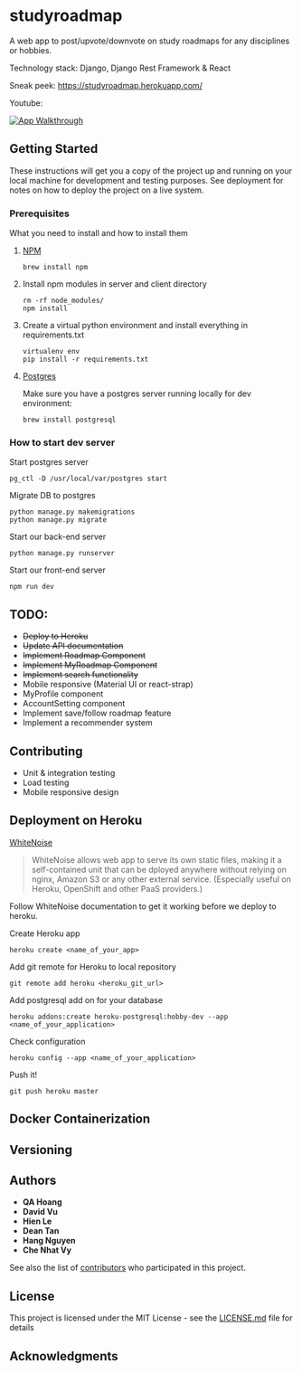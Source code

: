 # studyroadmap
A web app to post/upvote/downvote on study roadmaps for any disciplines or hobbies.

Technology stack: Django, Django Rest Framework & React

Sneak peek: https://studyroadmap.herokuapp.com/

Youtube:

[![App Walkthrough](https://img.youtube.com/vi/qOQQJRNF9P4/0.jpg)](https://youtu.be/qOQQJRNF9P4)

## Getting Started

These instructions will get you a copy of the project up and running on your local machine for development and testing purposes. See deployment for notes on how to deploy the project on a live system.

### Prerequisites

What you need to install and how to install them

1. [NPM](#)
    ```
    brew install npm
    ```

2. Install npm modules in server and client directory
    
    ```
    rm -rf node_modules/
    npm install
    ``` 

3. Create a virtual python environment and install everything in requirements.txt

    ```
    virtualenv env
    pip install -r requirements.txt

    ```

4. [Postgres](#)

    Make sure you have a postgres server running locally for dev environment:

    ```
    brew install postgresql
    ```


### How to start dev server

Start postgres server

    pg_ctl -D /usr/local/var/postgres start
    

Migrate DB to postgres
    
    python manage.py makemigrations
    python manage.py migrate


Start our back-end server
    
    python manage.py runserver
    

Start our front-end server
    
    npm run dev
    


## TODO:
- ~~Deploy to Heroku~~
- ~~Update API documentation~~
- ~~Implement Roadmap Component~~
- ~~Implement MyRoadmap Component~~
- ~~Implement search functionality~~
- Mobile responsive (Material UI or react-strap)
- MyProfile component
- AccountSetting component
- Implement save/follow roadmap feature
- Implement a recommender system


## Contributing

- Unit & integration testing
- Load testing
- Mobile responsive design


## Deployment on Heroku

[WhiteNoise](http://whitenoise.evans.io/en/stable/)

> WhiteNoise allows web app to serve its own static files, making it a self-contained unit 
    that can be dployed anywhere without relying on nginx, Amazon S3 or any other external service. (Especially useful on Heroku, OpenShift and other PaaS providers.)

Follow WhiteNoise documentation to get it working before we deploy to heroku.

Create Heroku app

    heroku create <name_of_your_app>

Add git remote for Heroku to local repository

    git remote add heroku <heroku_git_url>

Add postgresql add on for your database

    heroku addons:create heroku-postgresql:hobby-dev --app <name_of_your_application>

Check configuration

    heroku config --app <name_of_your_application>

Push it!

    git push heroku master



## Docker Containerization



## Versioning


## Authors

* **QA Hoang**
* **David Vu**
* **Hien Le**
* **Dean Tan**
* **Hang Nguyen**
* **Che Nhat Vy**

See also the list of [contributors]() who participated in this project.

## License

This project is licensed under the MIT License - see the [LICENSE.md](LICENSE.md) file for details

## Acknowledgments
